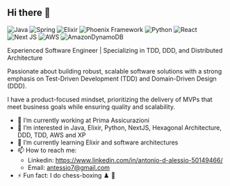 ## Hi there 👋

![Java](https://img.shields.io/badge/java-%23ED8B00.svg?style=for-the-badge&logo=openjdk&logoColor=white) 
![Spring](https://img.shields.io/badge/spring-%236DB33F.svg?style=for-the-badge&logo=spring&logoColor=white)
![Elixir](https://img.shields.io/badge/elixir-%234B275F.svg?style=for-the-badge&logo=elixir&logoColor=white)
![Phoenix Framework](https://img.shields.io/badge/phoenixframework-%23FD4F00.svg?style=for-the-badge&logo=phoenixframework&logoColor=black)
![Python](https://img.shields.io/badge/python-3670A0?style=for-the-badge&logo=python&logoColor=ffdd54)
![React](https://img.shields.io/badge/react-%2320232a.svg?style=for-the-badge&logo=react&logoColor=%2361DAFB)
![Next JS](https://img.shields.io/badge/Next-black?style=for-the-badge&logo=next.js&logoColor=white)
![AWS](https://img.shields.io/badge/AWS-%23FF9900.svg?style=for-the-badge&logo=amazon-aws&logoColor=white)
![AmazonDynamoDB](https://img.shields.io/badge/Amazon%20DynamoDB-4053D6?style=for-the-badge&logo=Amazon%20DynamoDB&logoColor=white)


Experienced Software Engineer | Specializing in TDD, DDD, and Distributed Architecture

Passionate about building robust, scalable software solutions with a strong emphasis on Test-Driven Development (TDD) and Domain-Driven Design (DDD). 

I have a product-focused mindset, prioritizing the delivery of MVPs that meet business goals while ensuring quality and scalability.

- 🔭 I’m currently working at Prima Assicurazioni
- 👀 I’m interested in Java, Elixir, Python, NextJS, Hexagonal Architecture, DDD, TDD, AWS and XP
- 🌱 I’m currently learning Elixir and software architectures
- 📫 How to reach me:
  - Linkedin: https://www.linkedin.com/in/antonio-d-alessio-50149466/
  - Email: antessio7@gmail.com
- ⚡ Fun fact: I do chess-boxing :chess_pawn: :boxing_glove: 
